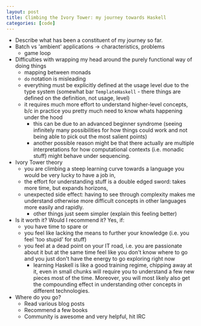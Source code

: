 ```yaml
---
layout: post
title: Climbing the Ivory Tower: my journey towards Haskell
categories: [code]
---
```


- Describe what has been a constituent of my journey so far.
- Batch vs 'ambient' applications -> characteristics, problems
    - game loop
- Difficulties with wrapping my head around the purely functional way of doing
  things
    - mapping between monads
    - `do` notation is misleading
    - everything must be explicitly defined at the usage level due to the type
      system (somewhat bar `TemplateHaskell` - there things are defined on the
      definition, not usage, level)
    - it requires much more effort to understand higher-level concepts, b/c in
      practice you pretty much need to know whats happening under the hood
      - this can be due to an advanced beginner syndrome (seeing infinitely many
      possibilities for how things could work and not being able to pick out the
      most salient points)
      - another possible reason might be that there actually are multiple
      interpretations for how computational contexts (i.e. monadic stuff) might
      behave under sequencing.
- Ivory Tower theory
    - you are climbing a steep learning curve towards a language you would be
      very lucky to have a job in,
    - the effort for understanding stuff is a double edged sword: takes more
      time, but expands horizons,
    - unexpected side effect: having to see through complexity makes me
      understand otherwise more difficult concepts in other languages more
      easily and rapidly.
      - other things just seem simpler (explain this feeling better)
- Is it worth it? Would I recommend it? Yes, if:
    - you have time to spare or
    - you feel like lacking the means to further your knowledge (i.e. you feel
      'too stupid' for stuff)
    - you feel at a dead point on your IT road, i.e. you are passionate about it
      but at the same time feel like you don't know where to go and you just
      don't have the energy to go exploring right now
      - learning Haskell is like a good training regime, chipping away at it,
        even in small chunks will require you to understand a few new pieces
        most of the time. Moreover, you will most likely also get the
        compounding effect in understanding other concepts in different
        technologies.
- Where do you go?
    - Read various blog posts
    - Recommend a few books
    - Community is awesome and very helpful, hit IRC
